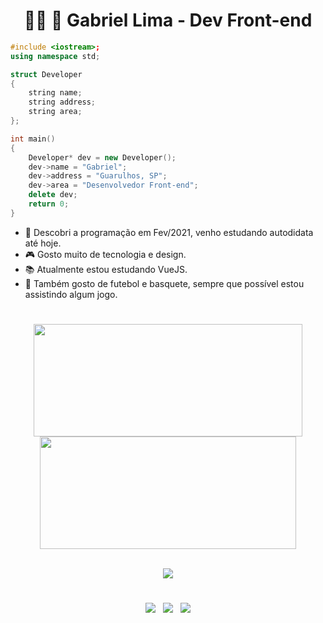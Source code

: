 <h1 align="center" display="inline">👩‍💻 🚀 Gabriel Lima - Dev Front-end</h1>

```cpp
#include <iostream>;
using namespace std;

struct Developer
{
	string name;
	string address;
	string area;
};

int main()
{
	Developer* dev = new Developer();
	dev->name = "Gabriel";
	dev->address = "Guarulhos, SP";
	dev->area = "Desenvolvedor Front-end";
	delete dev;
	return 0;
}
```

* 💙 Descobri a programação em Fev/2021, venho estudando autodidata até hoje.
* 🎮 Gosto muito de tecnologia e design.
* 📚 Atualmente estou estudando VueJS.
* 🏀 Também gosto de futebol e basquete, sempre que possível estou assistindo algum jogo.

#

<div align="center" display="inline">
  <a href="https://github.com/gabriellima2">
  <img height="180em" src="https://github-readme-stats.vercel.app/api?username=gabriellima2&show_icons=true&theme=prussian&include_all_commits=true&hide_border=true" width="430px"/>
  <img height="180em" src="https://github-readme-stats.vercel.app/api/top-langs/?username=gabriellima2&layout=compact&langs_count=8&theme=prussian&hide_border=true" width="410px"/>
</div>

<br />

<p align="center">
  <a href="https://skillicons.dev">
    <img src="https://skillicons.dev/icons?i=html,css,js,ts,react,nextjs,vue,redux,jest,styledcomponents,tailwind,figma" />
  </a>
</p>

#

<p align="center">
  <a href="mailto:gabriel.rslima10@gmail.com" alt="Link para Gmail" rel="noreferrer" target="_blank">
  <img src="https://img.shields.io/badge/Gmail-D14836?style=for-the-badge&logo=gmail&logoColor=white" /></a>
  &nbsp;
  <a href="https://www.linkedin.com/in/gabriel-lima-860612236" alt="Link para Linkedin" rel="noreferrer" target="_blank">
  <img src="https://img.shields.io/badge/LinkedIn-0077B5?style=for-the-badge&logo=linkedin&logoColor=white" /></a>
  &nbsp;
  <a href="https://gabriellima-frontend.vercel.app/" alt="Link para meu site(portfólio)" rel="noreferrer" target="_blank">
  <img src="https://img.shields.io/badge/Meu%20Website-EDD11D?style=for-the-badge" /></a>
</p>
